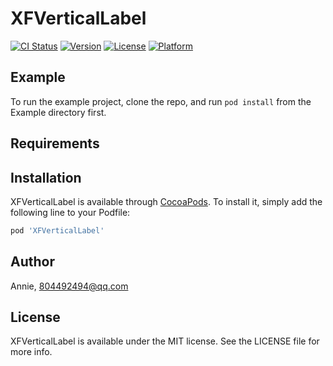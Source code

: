 # XFVerticalLabel

[![CI Status](https://img.shields.io/travis/Annie/XFVerticalLabel.svg?style=flat)](https://travis-ci.org/Annie/XFVerticalLabel)
[![Version](https://img.shields.io/cocoapods/v/XFVerticalLabel.svg?style=flat)](https://cocoapods.org/pods/XFVerticalLabel)
[![License](https://img.shields.io/cocoapods/l/XFVerticalLabel.svg?style=flat)](https://cocoapods.org/pods/XFVerticalLabel)
[![Platform](https://img.shields.io/cocoapods/p/XFVerticalLabel.svg?style=flat)](https://cocoapods.org/pods/XFVerticalLabel)

## Example

To run the example project, clone the repo, and run `pod install` from the Example directory first.

## Requirements

## Installation

XFVerticalLabel is available through [CocoaPods](https://cocoapods.org). To install
it, simply add the following line to your Podfile:

```ruby
pod 'XFVerticalLabel'
```

## Author

Annie, 804492494@qq.com

## License

XFVerticalLabel is available under the MIT license. See the LICENSE file for more info.

